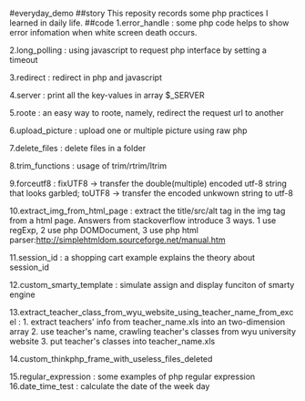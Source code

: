 #everyday_demo
##story
This reposity records some php practices I learned in daily life.
##code
1.error_handle : some php code helps to show error infomation when white screen death occurs.

2.long_polling : using javascript to request php interface by setting a timeout

3.redirect : redirect in php and javascript

4.server : print all the key-values in array $_SERVER

5.roote : an easy way to roote, namely, redirect the request url to another

6.upload_picture : upload one or multiple picture using raw php

7.delete_files : delete files in a folder

8.trim_functions : usage of trim/rtrim/ltrim

9.forceutf8 : fixUTF8 -> transfer the double(multiple) encoded utf-8 string that looks garbled;
              toUTF8  -> transfer the encoded unkwown string to utf-8
              
10.extract_img_from_html_page : extract the title/src/alt tag in the img tag from a html page.
    Answers from stackoverflow introduce 3 ways.
    1 use regExp,
    2 use php DOMDocument,
    3 use php html parser:http://simplehtmldom.sourceforge.net/manual.htm
    
11.session_id : a shopping cart example explains the theory about session_id

12.custom_smarty_template : simulate assign and display funciton of smarty engine

13.extract_teacher_class_from_wyu_website_using_teacher_name_from_excel :
    1. extract teachers' info from teacher_name.xls into an two-dimension array
    2. use teacher's name, crawling teacher's classes from wyu university website
    3. put teacher's classes into teacher_name.xls
    
14.custom_thinkphp_frame_with_useless_files_deleted

15.regular_expression : some examples of php regular expression
16.date_time_test : calculate the date of the week day

